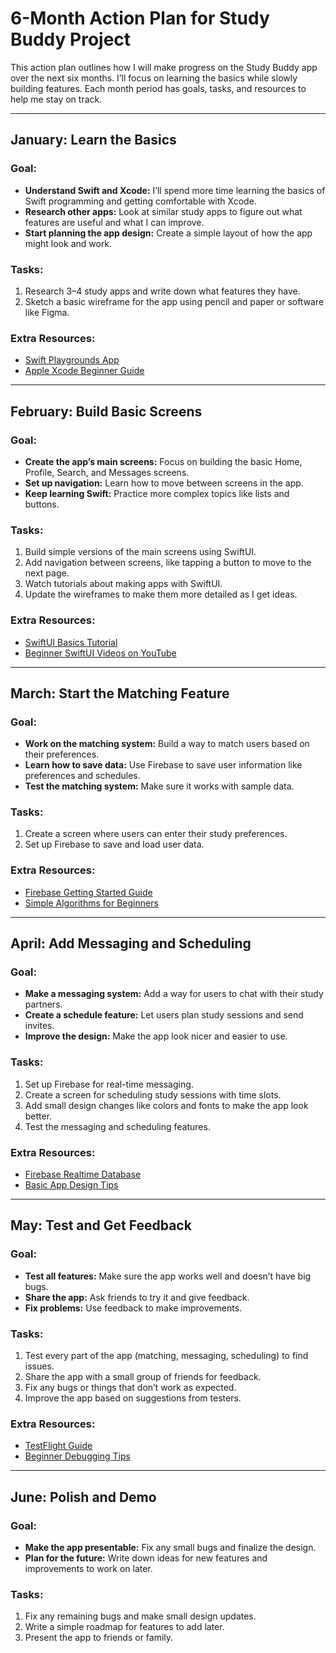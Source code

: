 # 6-Month Action Plan for Study Buddy Project

This action plan outlines how I will make progress on the Study Buddy app over the next six months. I’ll focus on learning the basics while slowly building features. Each month period has goals, tasks, and resources to help me stay on track.

---

## **January: Learn the Basics**

### **Goal:**
- **Understand Swift and Xcode:** I’ll spend more time learning the basics of Swift programming and getting comfortable with Xcode.  
- **Research other apps:** Look at similar study apps to figure out what features are useful and what I can improve.  
- **Start planning the app design:** Create a simple layout of how the app might look and work.

### **Tasks:**  
1. Research 3–4 study apps and write down what features they have.  
2. Sketch a basic wireframe for the app using pencil and paper or software like Figma.  

### **Extra Resources:**
- [Swift Playgrounds App](https://apps.apple.com/us/app/swift-playgrounds/id908519492)  
- [Apple Xcode Beginner Guide](https://developer.apple.com/xcode/)  

---

## **February: Build Basic Screens**

### **Goal:**
- **Create the app’s main screens:** Focus on building the basic Home, Profile, Search, and Messages screens.  
- **Set up navigation:** Learn how to move between screens in the app.  
- **Keep learning Swift:** Practice more complex topics like lists and buttons.  

### **Tasks:**
1. Build simple versions of the main screens using SwiftUI.  
2. Add navigation between screens, like tapping a button to move to the next page.  
3. Watch tutorials about making apps with SwiftUI.  
4. Update the wireframes to make them more detailed as I get ideas.  

### **Extra Resources:**
- [SwiftUI Basics Tutorial](https://developer.apple.com/tutorials/swiftui)  
- [Beginner SwiftUI Videos on YouTube](https://www.youtube.com/results?search_query=swiftui+beginner+tutorial)  

---

## **March: Start the Matching Feature**

### **Goal:**
- **Work on the matching system:** Build a way to match users based on their preferences.  
- **Learn how to save data:** Use Firebase to save user information like preferences and schedules.  
- **Test the matching system:** Make sure it works with sample data.  

### **Tasks:**
1. Create a screen where users can enter their study preferences.  
2. Set up Firebase to save and load user data.  

### **Extra Resources:**
- [Firebase Getting Started Guide](https://firebase.google.com/docs)  
- [Simple Algorithms for Beginners](https://www.khanacademy.org/computing/computer-science/algorithms)  

---

## **April: Add Messaging and Scheduling**

### **Goal:**
- **Make a messaging system:** Add a way for users to chat with their study partners.  
- **Create a schedule feature:** Let users plan study sessions and send invites.  
- **Improve the design:** Make the app look nicer and easier to use.

### **Tasks:**
1. Set up Firebase for real-time messaging.  
2. Create a screen for scheduling study sessions with time slots.  
3. Add small design changes like colors and fonts to make the app look better.  
4. Test the messaging and scheduling features.  

### **Extra Resources:**
- [Firebase Realtime Database](https://firebase.google.com/docs/database)  
- [Basic App Design Tips](https://uxdesign.cc/basic-ui-ux-tips-for-beginners-3b17741c4a6f)  

---

## **May: Test and Get Feedback**

### **Goal:**
- **Test all features:** Make sure the app works well and doesn’t have big bugs.  
- **Share the app:** Ask friends to try it and give feedback.  
- **Fix problems:** Use feedback to make improvements.  

### **Tasks:**
1. Test every part of the app (matching, messaging, scheduling) to find issues.  
2. Share the app with a small group of friends for feedback.  
3. Fix any bugs or things that don’t work as expected.  
4. Improve the app based on suggestions from testers.  

### **Extra Resources:**
- [TestFlight Guide](https://developer.apple.com/testflight/)  
- [Beginner Debugging Tips](https://www.freecodecamp.org/news/how-to-debug-your-code/)  

---

## **June: Polish and Demo**

### **Goal:**
- **Make the app presentable:** Fix any small bugs and finalize the design.  
- **Plan for the future:** Write down ideas for new features and improvements to work on later.  

### **Tasks:**
1. Fix any remaining bugs and make small design updates.  
3. Write a simple roadmap for features to add later.  
4. Present the app to friends or family.  


